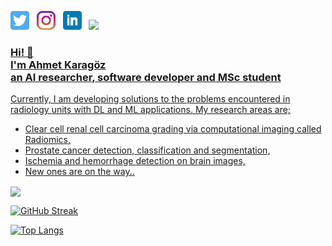 <p align='left'>
<a href="https://twitter.com/ahmetkrgztr"><img height="30" src="https://github.com/ahmetkrgztr/ahmetkrgztr/blob/main/images/twitter.png?raw=true"></a>&nbsp;&nbsp;
<a href="https://instagram.com/ahmet.krgztr"><img height="30" src="https://github.com/ahmetkrgztr/ahmetkrgztr/blob/main/images/instagram.png?raw=true"></a>&nbsp;&nbsp;
<a href="https://linkedin.com/in/ahmet-karagoz/"><img height="30" src="https://github.com/ahmetkrgztr/ahmetkrgztr/blob/main/images/linkedin.png?raw=true"></a>&nbsp;&nbsp;
<a href="https://github.com/ahmetkrgztr"><img src = "https://komarev.com/ghpvc/?username=ahmetkrgztr" />
</p>

<h3>Hi! 👋<br>I'm Ahmet Karagöz<br>an AI researcher, software developer and MSc student</h3>
Currently, I am developing solutions to the problems encountered in radiology units with DL and ML applications. My research areas are;

- Clear cell renal cell carcinoma grading via computational imaging called Radiomics, 
- Prostate cancer detection, classification and segmentation,
- Ischemia and hemorrhage detection on brain images,
- New ones are on the way..



<a>
  <img align="center" src="https://github-readme-stats.vercel.app/api?username=ahmetkrgztr&count_private=true&show_icons=true&theme=gotham" />  
<a/>
    
[![GitHub Streak](https://github-readme-streak-stats.herokuapp.com/?user=ahmetkrgztr&theme=gotham)](https://git.io/streak-stats)
  
[![Top Langs](https://github-readme-stats.vercel.app/api/top-langs/?username=ahmetkrgztr&layout=compact&theme=gotham&hide=html&langs_count=12)](https://github.com/ahmetkrgztr)
    





